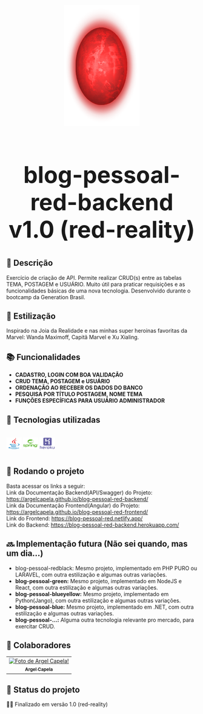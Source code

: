 <div align="center" style="font-size:30px;">
    <img style="width:200px;height:319px;" src="https://github.com/argelcapela/blog-pessoal-red-frontend/blob/main/src/assets/icon/favicon.png?raw=true" alt="logo_toddes">
   <h1 align="center"> blog-pessoal-red-backend v1.0 (red-reality)</h1>
</div>

## :memo: Descrição
Exercício de criação de API. Permite realizar CRUD(s) entre as tabelas TEMA, POSTAGEM e USUÁRIO. Muito útil para praticar requisições e as funcionalidades básicas de uma nova tecnologia. Desenvolvido durante o bootcamp da Generation Brasil.

##  :art: Estilização
Inspirado na Joia da Realidade e nas minhas super heroinas favoritas da Marvel: Wanda Maximoff, Capitã Marvel e Xu Xialing.

## :books: Funcionalidades
* <b>CADASTRO, LOGIN COM BOA VALIDAÇÃO</b>
* <b>CRUD TEMA, POSTAGEM e USUÁRIO</b>
* <b>ORDENAÇÃO AO RECEBER OS DADOS DO BANCO</b>
* <b>PESQUISA POR TÍTULO POSTAGEM, NOME TEMA</b>
* <b>FUNÇÕES ESPECÍFICAS PARA USUÁRIO ADMINISTRADOR</b>

## :wrench: Tecnologias utilizadas
<div style="display: inline_block"><br>
    <img align="center" alt="gel-java" height="30" width="40" src="https://raw.githubusercontent.com/devicons/devicon/master/icons/java/java-original.svg">
    <img align="center" alt="gel-spring" height="30" width="40" src="https://raw.githubusercontent.com/devicons/devicon/master/icons/spring/spring-original-wordmark.svg">
      <img align="center" alt="gel-spring" height="30" width="40" src="https://raw.githubusercontent.com/devicons/devicon/2ae2a900d2f041da66e950e4d48052658d850630/icons/heroku/heroku-plain-wordmark.svg">
  
</div>
<br>


## :rocket: Rodando o projeto
Basta acessar os links a seguir: <br>
Link da Documentação Backend(API/Swagger) do Projeto: https://argelcapela.github.io/blog-pessoal-red-backend/<br>
Link da Documentação Frontend(Angular) do Projeto: https://argelcapela.github.io/blog-pessoal-red-frontend/<br>
Link do Frontend:  https://blog-pessoal-red.netlify.app/ <br>
Link do Backend:  https://blog-pessoal-red-backend.herokuapp.com/ <br>

## :soon: Implementação futura (Não sei quando, mas um dia...)
* blog-pessoal-redblack: Mesmo projeto, implementado em PHP PURO ou LARAVEL, com outra estilização e algumas outras variações.
* <b>blog-pessoal-green:</b> Mesmo projeto, implementado em NodeJS e React, com outra estilização e algumas outras variações.
* <b>blog-pessoal-blueyellow:</b> Mesmo projeto, implementado em Python(Jango), com outra estilização e algumas outras variações.
* <b>blog-pessoal-blue:</b> Mesmo projeto, implementado em .NET, com outra estilização e algumas outras variações.
* <b>blog-pessoal-...:</b> Alguma outra tecnologia relevante pro mercado, para exercitar CRUD.

## :handshake: Colaboradores
<table>
  <tr>
    <td align="center">
      <a href="http://github.com/argelcapela">
        <img src="https://avatars.githubusercontent.com/u/79276276?s=400&u=055b803f4708d59eaf50208ba601f85844125757&v=4" width="100px;" alt="Foto de Argel Capela!"/><br>
        <sub>
          <b>Argel Capela</b>
        </sub>
      </a>
    </td>
  </tr>
</table>

## :dart: Status do projeto
:technologist: Finalizado em versão 1.0 (red-reality)
